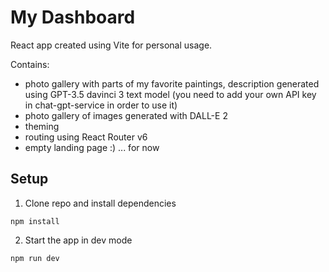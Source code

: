 # My Dashboard
React app created using Vite for personal usage.

Contains:
- photo gallery with parts of my favorite paintings, description generated using GPT-3.5 davinci 3 text model (you need to add your own API key in chat-gpt-service in order to use it)
- photo gallery of images generated with DALL-E 2
- theming
- routing using React Router v6
- empty landing page :) ... for now

## Setup
1. Clone repo and install dependencies

  ``npm install``

2. Start the app in dev mode

  ``npm run dev``

